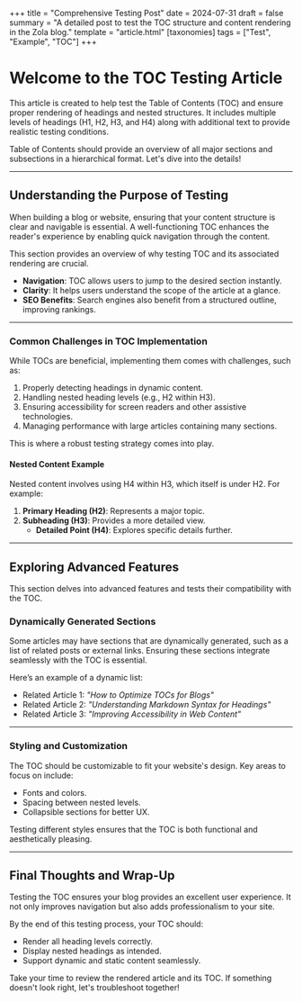 +++
title = "Comprehensive Testing Post"
date = 2024-07-31
draft = false
summary = "A detailed post to test the TOC structure and content rendering in the Zola blog."
template = "article.html"
[taxonomies]
tags = ["Test", "Example", "TOC"]
+++

# Welcome to the TOC Testing Article

This article is created to help test the Table of Contents (TOC) and ensure proper rendering of headings and nested structures. It includes multiple levels of headings (H1, H2, H3, and H4) along with additional text to provide realistic testing conditions.

Table of Contents should provide an overview of all major sections and subsections in a hierarchical format. Let's dive into the details!

---

## Understanding the Purpose of Testing

When building a blog or website, ensuring that your content structure is clear and navigable is essential. A well-functioning TOC enhances the reader's experience by enabling quick navigation through the content.

This section provides an overview of why testing TOC and its associated rendering are crucial.

- **Navigation**: TOC allows users to jump to the desired section instantly.
- **Clarity**: It helps users understand the scope of the article at a glance.
- **SEO Benefits**: Search engines also benefit from a structured outline, improving rankings.

---

### Common Challenges in TOC Implementation

While TOCs are beneficial, implementing them comes with challenges, such as:

1. Properly detecting headings in dynamic content.
2. Handling nested heading levels (e.g., H2 within H3).
3. Ensuring accessibility for screen readers and other assistive technologies.
4. Managing performance with large articles containing many sections.

This is where a robust testing strategy comes into play.

#### Nested Content Example

Nested content involves using H4 within H3, which itself is under H2. For example:

1. **Primary Heading (H2)**: Represents a major topic.
2. **Subheading (H3)**: Provides a more detailed view.
   - **Detailed Point (H4)**: Explores specific details further.

---

## Exploring Advanced Features

This section delves into advanced features and tests their compatibility with the TOC.

### Dynamically Generated Sections

Some articles may have sections that are dynamically generated, such as a list of related posts or external links. Ensuring these sections integrate seamlessly with the TOC is essential.

Here’s an example of a dynamic list:
- Related Article 1: *"How to Optimize TOCs for Blogs"*
- Related Article 2: *"Understanding Markdown Syntax for Headings"*
- Related Article 3: *"Improving Accessibility in Web Content"*

---

### Styling and Customization

The TOC should be customizable to fit your website's design. Key areas to focus on include:

- Fonts and colors.
- Spacing between nested levels.
- Collapsible sections for better UX.

Testing different styles ensures that the TOC is both functional and aesthetically pleasing.

---

## Final Thoughts and Wrap-Up

Testing the TOC ensures your blog provides an excellent user experience. It not only improves navigation but also adds professionalism to your site.

By the end of this testing process, your TOC should:
- Render all heading levels correctly.
- Display nested headings as intended.
- Support dynamic and static content seamlessly.

Take your time to review the rendered article and its TOC. If something doesn't look right, let's troubleshoot together!

